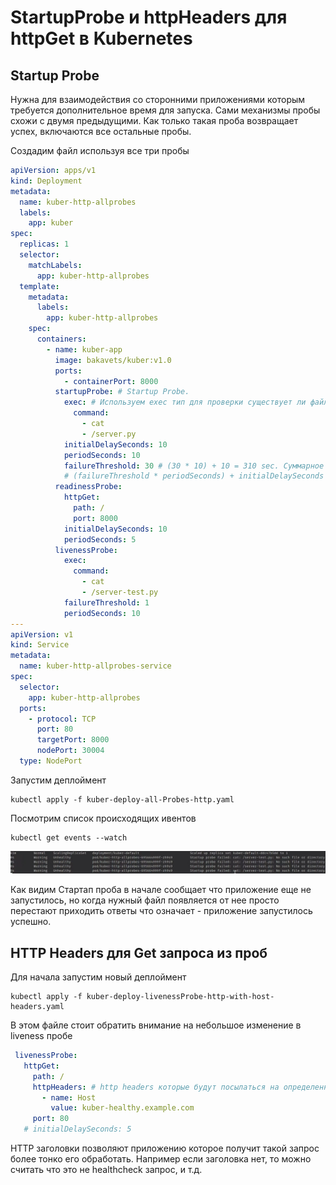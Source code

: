 # StartupProbe и httpHeaders для httpGet в Kubernetes

## Startup Probe

Нужна для взаимодействия со сторонними приложениями которым требуется дополнительное время для запуска. Сами механизмы
пробы схожи с двумя предыдущими. Как только такая проба возвращает успех, включаются все остальные пробы.

Создадим файл используя все три пробы

```yaml
apiVersion: apps/v1
kind: Deployment
metadata:
  name: kuber-http-allprobes
  labels:
    app: kuber
spec:
  replicas: 1
  selector:
    matchLabels:
      app: kuber-http-allprobes
  template:
    metadata:
      labels:
        app: kuber-http-allprobes
    spec:
      containers:
        - name: kuber-app
          image: bakavets/kuber:v1.0
          ports:
            - containerPort: 8000
          startupProbe: # Startup Probe. 
            exec: # Используем exec тип для проверки существует ли файл server-test.py
              command:
                - cat
                - /server.py
            initialDelaySeconds: 10
            periodSeconds: 10
            failureThreshold: 30 # (30 * 10) + 10 = 310 sec. Суммарное время на запуск приложения.
            # (failureThreshold * periodSeconds) + initialDelaySeconds
          readinessProbe:
            httpGet:
              path: /
              port: 8000
            initialDelaySeconds: 10
            periodSeconds: 5
          livenessProbe:
            exec:
              command:
                - cat
                - /server-test.py
            failureThreshold: 1
            periodSeconds: 10
---
apiVersion: v1
kind: Service
metadata:
  name: kuber-http-allprobes-service
spec:
  selector:
    app: kuber-http-allprobes
  ports:
    - protocol: TCP
      port: 80
      targetPort: 8000
      nodePort: 30004
  type: NodePort
```

Запустим деплоймент

    kubectl apply -f kuber-deploy-all-Probes-http.yaml

Посмотрим список происходящих ивентов

    kubectl get events --watch

![img.png](images/img.png)

Как видим Стартап проба в начале сообщает что приложение еще не запустилось, но когда нужный файл появляется от нее
просто перестают приходить ответы что означает - приложение запустилось успешно.

## HTTP Headers для Get запроса из проб

Для начала запустим новый деплоймент

    kubectl apply -f kuber-deploy-livenessProbe-http-with-host-headers.yaml

В этом файле стоит обратить внимание на небольшое изменение в liveness пробе

```yaml
 livenessProbe:
   httpGet:
     path: /
     httpHeaders: # http headers которые будут посылаться на определенный адрес.
       - name: Host
         value: kuber-healthy.example.com
     port: 80
   # initialDelaySeconds: 5
```

HTTP заголовки позволяют приложению которое получит такой запрос более тонко его обработать. Например если заголовка
нет, то можно считать что это не healthcheck запрос, и т.д.

